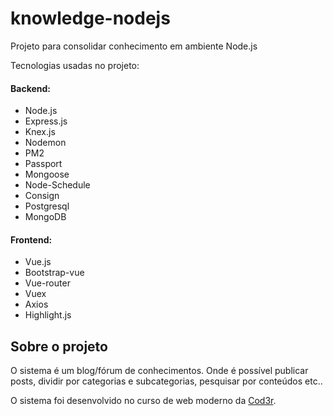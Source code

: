 # knowledge-nodejs

Projeto para consolidar conhecimento em ambiente Node.js

Tecnologias usadas no projeto:

#### Backend:

* Node.js
* Express.js
* Knex.js
* Nodemon
* PM2
* Passport
* Mongoose
* Node-Schedule
* Consign
* Postgresql
* MongoDB

#### Frontend:

* Vue.js
* Bootstrap-vue
* Vue-router
* Vuex
* Axios
* Highlight.js


## Sobre o projeto

O sistema é um blog/fórum de conhecimentos. Onde é possível publicar posts, dividir por categorias e subcategorias, pesquisar por conteúdos etc..

O sistema foi desenvolvido no curso de web moderno da [Cod3r](https://www.cod3r.com.br/).
